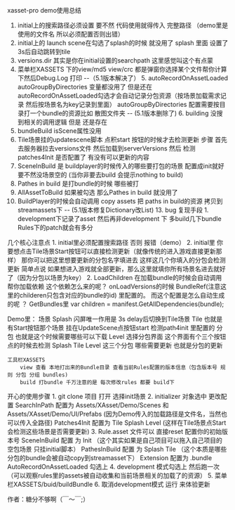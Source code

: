 xasset-pro demo使用总结

1. initial上的搜索路径必须设置 要不然 代码使用就得传入 完整路径 （demo里是使用的文件名 所以必须配置否则出错）
2. initial上的 launch scene在勾选了splash的时候 就没用了 splash 里面 设置了3s后自动跳转到tile
3. versions.dir 其实是你在initial设置的searchpath 这里感觉叫这个有点蒙
4. 菜单栏XASSETS 下的view/md5 view/crc 都是弹窗你选择某个文件帮你计算下然后Debug.Log 打印
--（5.1版本解决了） 5. autoRecordOnAssetLoaded autoGroupByDirectories 变量都没用了 但是还在
        autoRecordOnAssetLoaded勾选才会自动记录分包资源（按场景加载需求记录 然后按场景名为key记录到里面）
        autoGroupByDirectories 配置需要按目录打一个bundle的资源比如 散图文件夹
-- (5.1版本删除了) 6. building 没搜到相关的调用逻辑 但是 还是存在
7. bundleBuild isScene属性没用
8. Tile场景挂的updatescene脚本 点积start 按钮的时候才去检测更新
     步骤 首先去服务器拉去versions文件 然后加载到serverVersions
        然后 检测 patches4Init 是否配置了 有没有可以更新的内容
9. SceneInBuild 是 buildplayer的时候传入的哪些要打包的场景 配置成init就好 要不然没场景空的 (当你非要去build 会提示nothing to build)
10. Pathes in build 是打bundle的时候 哪些被打
11. AllAssetToBuild 如果被勾选 那么Pathes in build 就没用了 
12. BuildPlayer的时候会自动调用 copy assets 把 paths in build的资源 拷贝到streamassets下
-- (5.1版本修复Dictionary改List) 13. bug 复现手段 1. development下记录了asset 然后再非development 下 多build几下bundle Rules下的patch就会有多分

几个核心注意点
    1. initial里必须配置搜索路径 否则 报错（demo）
    2. initial里 你要想点击Tile场景Start按钮可以直接检测更新（就像传统的进入游戏直接更新那样）
            那你可以把这里想要更新的分包名字填进去 这样这几个你填入的分包会检测更新
            简单点说 如果想进入游戏就全部更新，那么这里就填你所有场景名进去就好了（因为分包以场景为key）
    2. LoadChildren 在加载bundle的时候会自动调用 帮你加载依赖 这个依赖怎么来的呢？
            onLoadVersions的时候 BundleRef(注意这里的childeren只包含对应的bundle的id) 里配置的。 而这个配置是怎么自动生成的呢 ？
                GetBundles里 var children = manifest.GetAllDependencies(bundle);


Demo里：
    场景
        Splash 闪屏唯一作用是 3s delay后切换到Tile场景
        Tile 也就是有Start按钮那个场景 挂在UpdateScene点按钮start 检测path4init 里配置的 分包
                也就是这个时候需要哪些可以下载
        Level 选择分包界面 这个界面有个三个按钮 点的时候去检测 Splash Tile Level 这三个分包 哪些需要更新
                也就是分包的更新

    工具栏XASSETS
        view 查看 本地打出来的Bundle目录 查看当前Rules配置的版本信息（包含版本号 规则 分包 分组 bundles)
        build 打bundle 千万注意的是 每次修改rules 都要 build下 

开心的使用步骤
    1. git clone 项目 打开 选择init场景
        2. initializer 对象选中 更改配置
            SearchInPath 配置为 Assets/XAsset/Demo/Scenes 和 Assets/XAsset/Demo/UI/Prefabs (因为Demo传入的加载路径是文件名，当然也可以传入全路径)
            Patches4Init 配置为 Tile Splash Level (这样在Tile场景点Start会检测这些场景是否需要更新)
        3. Rule.asset 文件可以 直接reset 配置你的初始版本号
            SceneInBuild 配置 为 Init （这个其实如果是自己项目可以拖入自己项目的空包场景 只挂initial脚本）
            PathesInBuild 配置 为 Splash Tile （这个本质是哪些分包的bundle会被自动copy到streamasset下）
            Extension 配置为 .bundle
            AutoRecordOnAssetLoaded 勾选上
        4. development 模式勾选上 然后跑一次 （可以观察rules里的assets被自动收集和当前场景相关的加载了的资源）
        5. 菜单栏XASSETS/buid/buildBundle
        6. 取消development模式 运行 来体验更新

作者：糖分不够啊（￣～￣;）